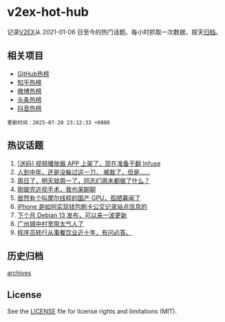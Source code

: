 # v2ex-hot-hub

 记录[V2EX](https://www.v2ex.com/)从 2021-01-06 日至今的热门话题。每小时抓取一次数据，按天[归档](archives)。
 
 ## 相关项目

- [GitHub热榜](https://github.com/lonnyzhang423/github-hot-hub)
- [知乎热榜](https://github.com/lonnyzhang423/zhihu-hot-hub)
- [微博热榜](https://github.com/lonnyzhang423/weibo-hot-hub)
- [头条热榜](https://github.com/lonnyzhang423/toutiao-hot-hub)
- [抖音热榜](https://github.com/lonnyzhang423/douyin-hot-hub)


 `更新时间：2025-07-20 23:12:33 +0800`

## 热议话题

1. [[送码] 视频播放器 APP 上架了，现在准备干翻 Infuse](https://www.v2ex.com/t/1146394)
1. [人到中年，还是没躲过这一刀， 被裁了，但是......](https://www.v2ex.com/t/1146397)
1. [周日了，明天就周一了，同志们周末都做了什么？](https://www.v2ex.com/t/1146401)
1. [刚做完近视手术，我也来聊聊](https://www.v2ex.com/t/1146377)
1. [居然有个叫摩尔线程的国产 GPU，孤陋寡闻了](https://www.v2ex.com/t/1146404)
1. [iPhone 是如何实现钱包刷卡公交记录站点信息的](https://www.v2ex.com/t/1146379)
1. [下个月 Debian 13 发布，可以来一波更新](https://www.v2ex.com/t/1146388)
1. [广州城中村宽带太气人了](https://www.v2ex.com/t/1146429)
1. [程序员转行从事餐饮业近十年，有问必答。](https://www.v2ex.com/t/1146449)

## 历史归档

[archives](archives)

## License

See the [LICENSE](LICENSE) file for license rights and limitations (MIT).
